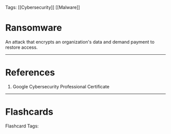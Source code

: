 Tags: [[Cybersecurity]] [[Malware]]
# Ransomware

An attack that encrypts an organization's data and demand payment to restore access.

---
# References

1. Google Cybersecurity Professional Certificate

---
# Flashcards

Flashcard Tags: 